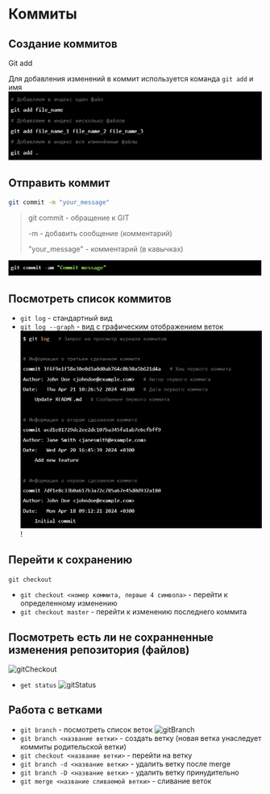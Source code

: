 # Коммиты

## Создание коммитов
Git add

Для добавления изменений в коммит используется команда `git add` и имя
![gitAdd](photos/image.png)


## Отправить коммит
```bash
git commit -m "your_message"
```
> git commit - обращение к GIT
>
>-m - добавить сообщение (комментарий)
>
>"your_message" - комментарий (в кавычках)

![gitCommit](photos/commit.PNG)

## Посмотреть список коммитов
* `git log` - стандартный вид
* `git log --graph` - вид с графическим отображением веток
![gitLog](photos/log.PNG)
!


## Перейти к сохранению
 ```git checkout```
* ```git checkout <номер коммита, первые 4 символа>``` - перейти к определенному изменению 
* ```git checkout master``` - перейти к изменению последнего коммита 
## Посмотреть есть ли не сохранненные изменения репозитория (файлов)
![gitCheckout](photos/checkout.PNG)
* ```get status```
![gitStatus](photos/status.PNG)

## Работа с ветками
* ```git branch``` - посмотреть список веток ![gitBranch](photos/branch.PNG)
* ```git branch <название ветки>``` - создать ветку (новая ветка унаследует коммиты родительской ветки) 
* ```git checkout <название ветки>``` - перейти на ветку 
* ```git branch -d <название ветки>``` - удалить ветку после merge 
* ```git branch -D <название ветки>``` - удалить ветку принудительно 
* ```git merge <название сливаемой ветки>``` - сливание веток 
